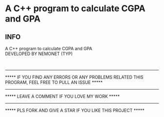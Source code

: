 # A C++ program to calculate CGPA and GPA 





<h2>
INFO
</h2>
<footer>
A C++ program to calculate CGPA and GPA 

<br>
DEVELOPED BY NEMONET (TYP)

<br><hr>
***** IF YOU FIND ANY ERRORS OR ANY PROBLEMS RELATED THIS PROGRAM, FEEL FREE TO PULL AN ISSUE *****  

<hr>
***** LEAVE A COMMENT IF YOU LOVE MY WORK *****

<hr>
***** PLS FORK AND GIVE A STAR IF YOU LIKE THIS PROJECT   *****

</footer>







